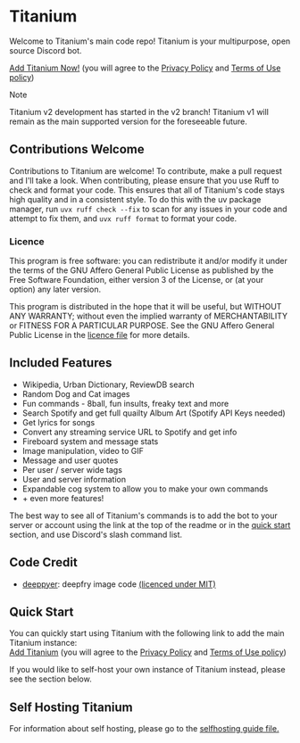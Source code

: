 # Titanium

Welcome to Titanium's main code repo! Titanium is your multipurpose, open source Discord bot.

[Add Titanium Now!](https://titaniumbot.me/invite) (you will agree to the [Privacy Policy](https://titaniumbot.me/privacy/bot) and [Terms of Use policy](https://titaniumbot.me/terms))

> [!NOTE]
> Titanium v2 development has started in the v2 branch! Titanium v1 will remain as the main supported version for the foreseeable future.

## Contributions Welcome

Contributions to Titanium are welcome! To contribute, make a pull request and I'll take a look. When contributing, please ensure that you use Ruff to check and format your code. This ensures that all of Titanium's code stays high quality and in a consistent style. To do this with the uv package manager, run `uvx ruff check --fix` to scan for any issues in your code and attempt to fix them, and `uvx ruff format` to format your code.

### Licence

This program is free software: you can redistribute it and/or modify it under the terms of the GNU Affero General Public License as published by the Free Software Foundation, either version 3 of the License, or (at your option) any later version.

This program is distributed in the hope that it will be useful, but WITHOUT ANY WARRANTY; without even the implied warranty of MERCHANTABILITY or FITNESS FOR A PARTICULAR PURPOSE.  See the GNU Affero General Public License in the [licence file](/LICENSE) for more details.

## Included Features

- Wikipedia, Urban Dictionary, ReviewDB search
- Random Dog and Cat images
- Fun commands - 8ball, fun insults, freaky text and more
- Search Spotify and get full quailty Album Art (Spotify API Keys needed)
- Get lyrics for songs
- Convert any streaming service URL to Spotify and get info
- Fireboard system and message stats
- Image manipulation, video to GIF
- Message and user quotes
- Per user / server wide tags
- User and server information
- Expandable cog system to allow you to make your own commands
- \+ even more features!

The best way to see all of Titanium's commands is to add the bot to your server or account using the link at the top of the readme or in the [quick start](#quick-start) section, and use Discord's slash command list.

## Code Credit

- [deeppyer](https://github.com/Ovyerus/deeppyer): deepfry image code [(licenced under MIT)](https://github.com/Ovyerus/deeppyer/blob/master/LICENSE)

## Quick Start

You can quickly start using Titanium with the following link to add the main Titanium instance:\
[Add Titanium](https://titaniumbot.me/invite) (you will agree to the [Privacy Policy](https://titaniumbot.me/privacy/bot) and [Terms of Use policy](https://titaniumbot.me/terms))

If you would like to self-host your own instance of Titanium instead, please see the section below.

## Self Hosting Titanium

For information about self hosting, please go to the [selfhosting guide file.](/self-host.md)
